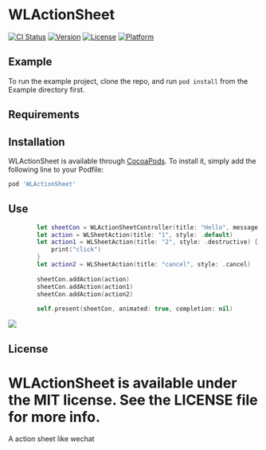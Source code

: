 # WLActionSheet

[![CI Status](http://img.shields.io/travis/462451377@qq.com/WLActionSheet.svg?style=flat)](https://travis-ci.org/462451377@qq.com/WLActionSheet)
[![Version](https://img.shields.io/cocoapods/v/WLActionSheet.svg?style=flat)](http://cocoapods.org/pods/WLActionSheet)
[![License](https://img.shields.io/cocoapods/l/WLActionSheet.svg?style=flat)](http://cocoapods.org/pods/WLActionSheet)
[![Platform](https://img.shields.io/cocoapods/p/WLActionSheet.svg?style=flat)](http://cocoapods.org/pods/WLActionSheet)

## Example

To run the example project, clone the repo, and run `pod install` from the Example directory first.

## Requirements

## Installation

WLActionSheet is available through [CocoaPods](http://cocoapods.org). To install
it, simply add the following line to your Podfile:

```ruby
pod 'WLActionSheet'
```

## Use
```Swift
        let sheetCon = WLActionSheetController(title: "Hello", message: "Have a good day")
        let action = WLSheetAction(title: "1", style: .default)
        let action1 = WLSheetAction(title: "2", style: .destructive) { (action) in
            print("click")
        }
        let action2 = WLSheetAction(title: "cancel", style: .cancel)
        
        sheetCon.addAction(action)
        sheetCon.addAction(action1)
        sheetCon.addAction(action2)
        
        self.present(sheetCon, animated: true, completion: nil)
```
![](http://lc-3xs828an.cn-n1.lcfile.com/923d7f00057a4d8c2cc1.gif)


## License

WLActionSheet is available under the MIT license. See the LICENSE file for more info.
=======
A action sheet like wechat

